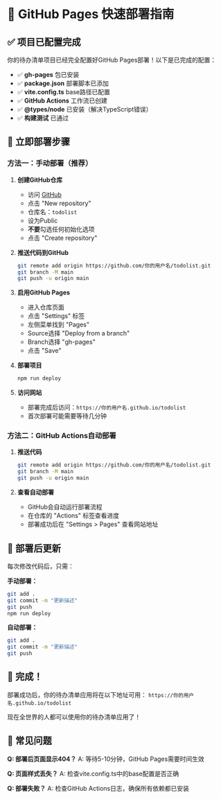 # 🚀 GitHub Pages 快速部署指南

## ✅ 项目已配置完成

你的待办清单项目已经完全配置好GitHub Pages部署！以下是已完成的配置：

- ✅ **gh-pages** 包已安装
- ✅ **package.json** 部署脚本已添加
- ✅ **vite.config.ts** base路径已配置
- ✅ **GitHub Actions** 工作流已创建
- ✅ **@types/node** 已安装（解决TypeScript错误）
- ✅ **构建测试** 已通过

## 🎯 立即部署步骤

### 方法一：手动部署（推荐）

1. **创建GitHub仓库**
   - 访问 [GitHub](https://github.com)
   - 点击 "New repository"
   - 仓库名：`todolist`
   - 设为Public
   - **不要**勾选任何初始化选项
   - 点击 "Create repository"

2. **推送代码到GitHub**
   ```bash
   git remote add origin https://github.com/你的用户名/todolist.git
   git branch -M main
   git push -u origin main
   ```

3. **启用GitHub Pages**
   - 进入仓库页面
   - 点击 "Settings" 标签
   - 左侧菜单找到 "Pages"
   - Source选择 "Deploy from a branch"
   - Branch选择 "gh-pages"
   - 点击 "Save"

4. **部署项目**
   ```bash
   npm run deploy
   ```

5. **访问网站**
   - 部署完成后访问：`https://你的用户名.github.io/todolist`
   - 首次部署可能需要等待几分钟

### 方法二：GitHub Actions自动部署

1. **推送代码**
   ```bash
   git remote add origin https://github.com/你的用户名/todolist.git
   git branch -M main
   git push -u origin main
   ```

2. **查看自动部署**
   - GitHub会自动运行部署流程
   - 在仓库的 "Actions" 标签查看进度
   - 部署成功后在 "Settings > Pages" 查看网站地址

## 🔧 部署后更新

每次修改代码后，只需：

**手动部署：**
```bash
git add .
git commit -m "更新描述"
git push
npm run deploy
```

**自动部署：**
```bash
git add .
git commit -m "更新描述"
git push
```

## 🎉 完成！

部署成功后，你的待办清单应用将在以下地址可用：
`https://你的用户名.github.io/todolist`

现在全世界的人都可以使用你的待办清单应用了！

## 🚨 常见问题

**Q: 部署后页面显示404？**
A: 等待5-10分钟，GitHub Pages需要时间生效

**Q: 页面样式丢失？**
A: 检查vite.config.ts中的base配置是否正确

**Q: 部署失败？**
A: 检查GitHub Actions日志，确保所有依赖都已安装